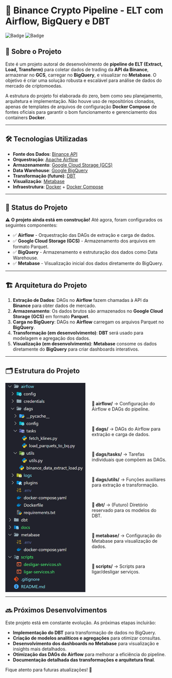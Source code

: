 # 🚀 Binance Crypto Pipeline - ELT com Airflow, BigQuery e DBT

![Badge](https://img.shields.io/badge/Status-Em%20Desenvolvimento-yellow?style=for-the-badge)
![Badge](https://img.shields.io/badge/Versão-0.1-blue?style=for-the-badge)

## 📌 Sobre o Projeto

Este é um projeto autoral de desenvolvimento de **pipeline de ELT (Extract, Load, Transform)** para coletar dados de trading da **API da Binance**, armazenar no **GCS**, carregar no **BigQuery**, e visualizar no **Metabase**. O objetivo é criar uma solução robusta e escalável para análise de dados do mercado de criptomoedas.

A estrutura do projeto foi elaborada do zero, bem como seu planejamento, arquitetura e implementação. Não houve uso de repositórios clonados, apenas de templates de arquivos de configuração **Docker Compose** de fontes oficiais para garantir o bom funcionamento e gerenciamento dos containers **Docker**.

---

## 🛠 Tecnologias Utilizadas

- **Fonte dos Dados**: [Binance API](https://api.binance.com)
- **Orquestração**: [Apache Airflow](https://airflow.apache.org/)
- **Armazenamento**: [Google Cloud Storage (GCS)](https://cloud.google.com/storage)
- **Data Warehouse**: [Google BigQuery](https://cloud.google.com/bigquery)
- **Transformação (futuro)**: [DBT](https://www.getdbt.com/)
- **Visualização**: [Metabase](https://www.metabase.com/)
- **Infraestrutura**: [Docker](https://www.docker.com/) + [Docker Compose](https://docs.docker.com/compose/)

---

## 🚧 Status do Projeto

⚠ **O projeto ainda está em construção!** Até agora, foram configurados os seguintes componentes:

- ✅ **Airflow** - Orquestração das DAGs de extração e carga de dados.
- ✅ **Google Cloud Storage (GCS)** - Armazenamento dos arquivos em formato Parquet.
- ✅ **BigQuery** - Armazenamento e estruturação dos dados como Data Warehouse.
- ✅ **Metabase** - Visualização inicial dos dados diretamente do BigQuery.

---

## 🏗 Arquitetura do Projeto

1. **Extração de Dados**: DAGs no **Airflow** fazem chamadas à API da **Binance** para obter dados de mercado.
2. **Armazenamento**: Os dados brutos são armazenados no **Google Cloud Storage (GCS)** em formato **Parquet**.
3. **Carga no BigQuery**: DAGs no **Airflow** carregam os arquivos Parquet no **BigQuery**.
4. **Transformação (em desenvolvimento)**: **DBT** será usado para modelagem e agregação dos dados.
5. **Visualização (em desenvolvimento)**: **Metabase** consome os dados diretamente do **BigQuery** para criar dashboards interativos.

---

## 🗂 Estrutura do Projeto

<div style="display: flex; align-items: center;">
  <img src="docs/estrutura.png" width="250" style="margin-right: 20px;">
  <div>
    <p><strong>📂 airflow/</strong> → Configuração do Airflow e DAGs do pipeline.</p>
    <br>
    <p><strong>📂 dags/</strong> → DAGs do Airflow para extração e carga de dados.</p>
    <br>
    <p><strong>📂 dags/tasks/</strong> → Tarefas individuais que compõem as DAGs.</p>
    <br>
    <p><strong>📂 dags/utils/</strong> → Funções auxiliares para extração e transformação.</p>
    <br>
    <p><strong>📂 dbt/</strong> → (Futuro) Diretório reservado para os modelos do DBT.</p>
    <br>
    <p><strong>📂 metabase/</strong> → Configuração do Metabase para visualização de dados.</p>
    <br>
    <p><strong>📂 scripts/</strong> → Scripts para ligar/desligar serviços.</p>
  </div>
</div>

---

## 🔜 Próximos Desenvolvimentos

Este projeto está em constante evolução. As próximas etapas incluirão:

- **Implementação do DBT** para transformação de dados no BigQuery.
- **Criação de modelos analíticos e agregações** para otimizar consultas.
- **Desenvolvimento dos dashboards no Metabase** para visualização e insights mais detalhados.
- **Otimização das DAGs do Airflow** para melhorar a eficiência do pipeline.
- **Documentação detalhada das transformações e arquitetura final**.

Fique atento para futuras atualizações! 🚀
